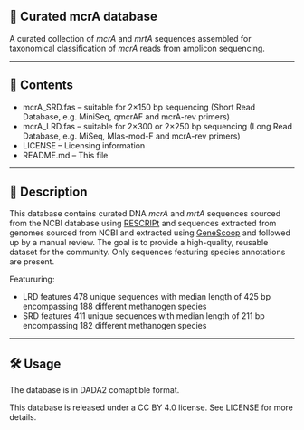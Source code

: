 ## 🧬 Curated mcrA database

A curated collection of _mcrA_ and _mrtA_ sequences assembled for taxonomical classification of _mcrA_ reads from amplicon sequencing.

---

## 📂 Contents

- mcrA_SRD.fas – suitable for 2×150 bp sequencing (Short Read Database, e.g. MiniSeq, qmcrAF and mcrA-rev primers)
- mcrA_LRD.fas – suitable for 2×300 or 2×250 bp sequencing (Long Read Database, e.g. MiSeq, Mlas-mod-F and mcrA-rev primers)
- LICENSE – Licensing information  
- README.md – This file  

---

## 🧫 Description

This database contains curated DNA _mcrA_ and _mrtA_ sequences sourced from the NCBI database using [RESCRIPt](https://github.com/bokulich-lab/RESCRIPt) and sequences extracted from genomes sourced from NCBI and extracted using [GeneScoop](https://github.com/Zblezble/GeneScoop) and followed up by a manual review.
The goal is to provide a high-quality, reusable dataset for the community. Only sequences featuring species annotations are present.

Featururing:
- LRD features 478 unique sequences with median length of 425 bp encompassing 188 different methanogen species 
- SRD features 411 unique sequences with median length of 211 bp encompassing 182 different methanogen species 

---

## 🛠️ Usage

The database is in DADA2 comaptible format.

This database is released under a CC BY 4.0 license. See LICENSE for more details.
